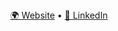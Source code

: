 <div align="center">
<a href="https://albertgl.dev" target="_blank">🌍 Website</a> • 
<a href="https://www.linkedin.com/in/albertgl99/" target="_blank">💼 LinkedIn</a>
</div>

